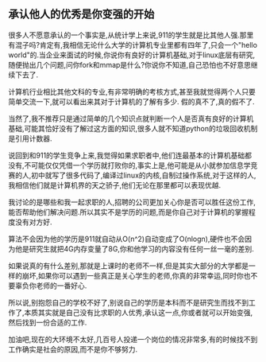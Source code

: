 ## 承认他人的优秀是你变强的开始

很多人不愿意承认的一个事实是,从统计学上来说,911的学生就是比其他人强.那里有混子吗?肯定有,我相信无论什么大学的计算机专业里都有四年了,只会一个"hello world"的.当企业来面试的时候,你说你有良好的计算机基础,对于linux底层有研究,随便抛出几个问题,问你fork和mmap是什么?你说你不知道,自己恐怕也不好意思继续下去了.

计算机行业相比其他文科的专业,有非常明确的考核方式,甚至我就觉得两个人只要简单交流一下,就可以看出来其对于计算机的了解有多少. 假的真不了,真的假不了.

当然了,我不推荐只是通过简单的几个知识点就判断一个人是否真有良好的计算机基础,可能其恰好没有了解过这方面的知识,很多人就不知道python的垃圾回收机制是引用计数器.

说回到和911的学生竞争上来,我觉得如果求职者中,他们连最基本的计算机基础都没有,不可能仅仅凭借一个学历就打败你的,事实上是,他可能是从小就参加信息学竞赛的人,初中就写了很多代码了,编译过linux的内核,自制过操作系统,对于这样的人,我相信他们就是计算机界的天之骄子,他们无论在那里都可以表现优越.

我讨论的是哪些和我一起求职的人,招聘的公司更加关心你是否可以胜任这份工作,能否帮助他们解决问题.所以其实不是学历的问题,而是你自己对于计算机的掌握程度没有对方好.

算法不会因为他的学历是911就自动从O(n^2)自动变成了O(nlogn),硬件也不会因为他是研究生就把4G内存变量了8G,你和他学习的内容没有任何一丝一毫的差别.

如果说真的有什么差别,那就是上课时的老师不一样,但是其实大部分的大学都是一样的崩坏,如果你可以遇到一些真正是关心学生的老师,你真的非常幸运,同时你也不要辜负你老师的一番好心.

所以说,别抱怨自己的学校不好了,别说自己的学历是本科而不是研究生而找不到工作了,本质其实就是自己没有比求职的人优秀,承认这一点,你或者就可以开始变强,然后找到一份合适的工作.

加油吧,现在的大环境不太好,几百号人投递一个岗位的情况非常多,有的时候找不到工作确实是社会的原因,而不是你不够努力.